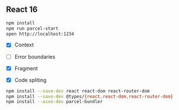 ## React 16

```bash
npm install
npm run parcel-start
open http://localhost:1234
```

- [x] Context
- [ ] Error boundaries
- [x] Fragment
- [x] Code spliting


```bash
npm install --save-dev react react-dom react-router-dom
npm install --save-dev @types/{react,react-dom,react-router-dom}
npm install --asve-dev parcel-bundler
```